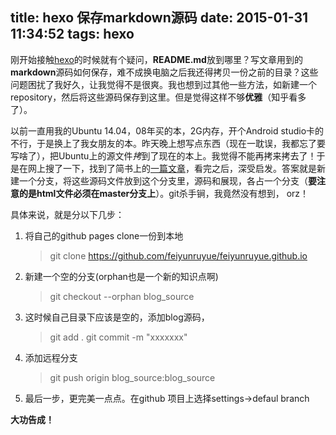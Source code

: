title: hexo 保存markdown源码
date: 2015-01-31 11:34:52
tags: hexo
---

刚开始接触[hexo](http://hexo.io)的时候就有个疑问，**README.md**放到哪里？写文章用到的**markdown**源码如何保存，难不成换电脑之后我还得拷贝一份之前的目录？这些问题困扰了我好久，让我觉得不是很爽。我也想到过其他一些方法，如新建一个repository，然后将这些源码保存到这里。但是觉得这样不够**优雅**（知乎看多了）。

以前一直用我的Ubuntu 14.04，08年买的本，2G内存，开个Android studio卡的不行，于是换上了我女朋友的本。昨天晚上想写点东西（现在一耽误，我都忘了要写啥了），把Ubuntu上的源文件*拷*到了现在的本上。我觉得不能再拷来拷去了！于是在网上搜了一下，找到了简书上的[一篇文章](http://www.jianshu.com/p/e6b2fbcfa05e)，看完之后，深受启发。答案就是新建一个分支，将这些源码文件放到这个分支里，源码和展现，各占一个分支（**要注意的是html文件必须在master分支上**）。git杀手锏，我竟然没有想到， orz！<!--more-->

具体来说，就是分以下几步：

 1. 将自己的github pages clone一份到本地
     > git clone https://github.com/feiyunruyue/feiyunruyue.github.io

 2. 新建一个空的分支(orphan也是一个新的知识点啊)
	 > git checkout --orphan blog_source

 3. 这时候自己目录下应该是空的，添加blog源码，
	 > git add .
	 > git commit -m "xxxxxxx"

 4. 添加远程分支
	 > git push origin blog_source:blog_source

 5. 最后一步，更完美一点点。在github 项目上选择settings->defaul branch

**大功告成！**

 